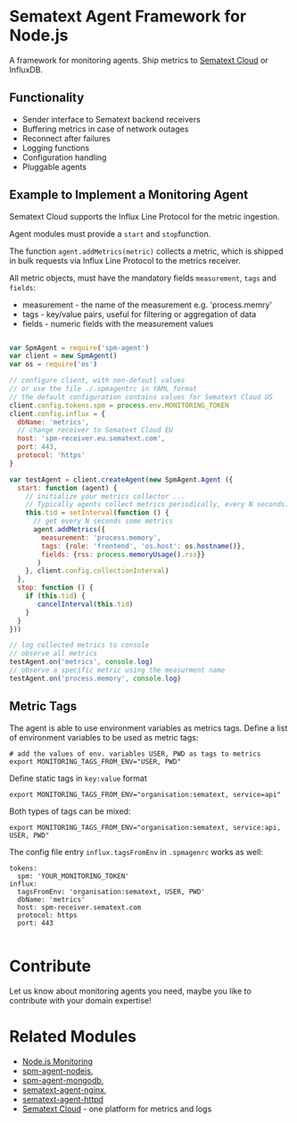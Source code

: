 # Sematext Agent Framework for Node.js

A framework for monitoring agents. 
Ship metrics to [Sematext Cloud](https://sematext.com/cloud) or InfluxDB. 

## Functionality

- Sender interface to Sematext backend receivers
- Buffering metrics in case of network outages
- Reconnect after failures
- Logging functions 
- Configuration handling 
- Pluggable agents

## Example to Implement a Monitoring Agent

Sematext Cloud supports the Influx Line Protocol for the metric ingestion. 

Agent modules must provide a `start` and `stop`function.   

The function `agent.addMetrics(metric)` collects a metric, which is shipped in bulk requests via Influx Line Protocol to the metrics receiver. 

All metric objects, must have the mandatory fields `measurement`, `tags` and `fields`: 

- measurement - the name of the measurement e.g. 'process.memry'
- tags - key/value pairs, useful for filtering or aggregation of data
- fields - numeric fields with the measurement values

```js

var SpmAgent = require('spm-agent')
var client = new SpmAgent()
var os = require('os')

// configure client, with non-defautl values
// or use the file ./.spmagentrc in YAML format
// the default configuration contains values for Sematext Cloud US
client.config.tokens.spm = process.env.MONITORING_TOKEN
client.config.influx = {
  dbName: 'metrics',
  // change receiver to Sematext Cloud EU
  host: 'spm-receiver.eu.sematext.com',
  port: 443,
  protocol: 'https'
}

var testAgent = client.createAgent(new SpmAgent.Agent ({
  start: function (agent) {
    // initialize your metrics collector ...
    // Typically agents collect metrics periodically, every N seconds. The time between // two collection activities is the collectionInterval, specified in milliseconds.
    this.tid = setInterval(function () {
      // get every N seconds some metrics
      agent.addMetrics({
        measurement: 'process.memory',
        tags: {role: 'frontend', 'os.host': os.hostname()},
        fields: {rss: process.memoryUsage().rss}}
       )
    }, client.config.collectionInterval)
  },
  stop: function () {
    if (this.tid) {
       cancelInterval(this.tid)
    }
  }
}))

// log collected metrics to console
// observe all metrics
testAgent.on('metrics', console.log)
// observe a specific metric using the measurment name
testAgent.on('process.memory', console.log)
```

## Metric Tags

The agent is able to use environment variables as metrics tags. 
Define a list of environment variables to be used as metric tags:  

```
# add the values of env. variables USER, PWD as tags to metrics
export MONITORING_TAGS_FROM_ENV="USER, PWD"
```

Define static tags in `key:value` format 

```
export MONITORING_TAGS_FROM_ENV="organisation:sematext, service=api"

```

Both types of tags can be mixed: 

```
export MONITORING_TAGS_FROM_ENV="organisation:sematext, service:api, USER, PWD"

```

The config file entry `influx.tagsFromEnv` in `.spmagenrc` works as well: 

```
tokens: 
  spm: 'YOUR_MONITORING_TOKEN'
influx:
  tagsFromEnv: 'organisation:sematext, USER, PWD' 
  dbName: 'metrics'
  host: spm-receiver.sematext.com
  protocol: https
  port: 443
  
```     

# Contribute 

Let us know about monitoring agents you need, maybe you like to contribute with your domain expertise!

# Related Modules

- [Node.js Monitoring](http://sematext.com/spm/integrations/nodejs-monitoring.html)
- [spm-agent-nodejs](https://github.com/sematext/spm-agent-nodejs), 
- [spm-agent-mongodb](https://github.com/sematext/spm-agent-mongodb), 
- [sematext-agent-nginx](https://github.com/sematext/sematext-agent-nginx), 
- [sematext-agent-httpd](https://github.com/sematext/sematext-agent-httpd) 
- [Sematext Cloud](https://sematext.com/cloud) - one platform for metrics and logs
